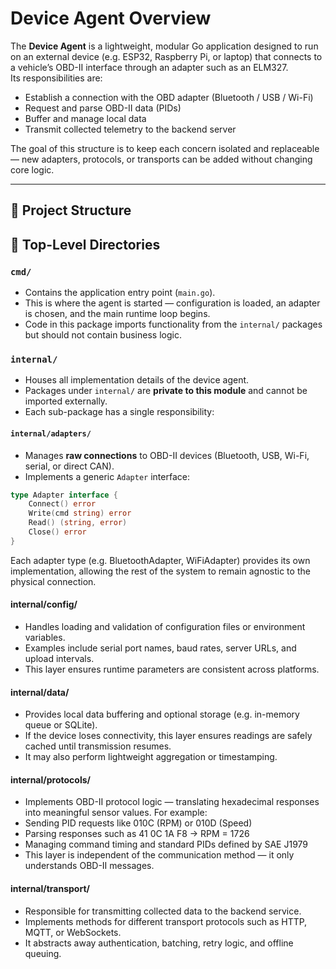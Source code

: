 # Device Agent Overview

The **Device Agent** is a lightweight, modular Go application designed to run on an external device (e.g. ESP32, Raspberry Pi, or laptop) that connects to a vehicle’s OBD-II interface through an adapter such as an ELM327.  
Its responsibilities are:
- Establish a connection with the OBD adapter (Bluetooth / USB / Wi-Fi)
- Request and parse OBD-II data (PIDs)
- Buffer and manage local data
- Transmit collected telemetry to the backend server

The goal of this structure is to keep each concern isolated and replaceable — new adapters, protocols, or transports can be added without changing core logic.

---

## 📂 Project Structure

## 🧭 Top-Level Directories

### `cmd/`
- Contains the application entry point (`main.go`).  
- This is where the agent is started — configuration is loaded, an adapter is chosen, and the main runtime loop begins.  
- Code in this package imports functionality from the `internal/` packages but should not contain business logic.

### `internal/`
- Houses all implementation details of the device agent.  
- Packages under `internal/` are **private to this module** and cannot be imported externally.  
- Each sub-package has a single responsibility:

#### `internal/adapters/`
- Manages **raw connections** to OBD-II devices (Bluetooth, USB, Wi-Fi, serial, or direct CAN).  
- Implements a generic `Adapter` interface:
```go
type Adapter interface {
    Connect() error
    Write(cmd string) error
    Read() (string, error)
    Close() error
}
```
Each adapter type (e.g. BluetoothAdapter, WiFiAdapter) provides its own implementation, allowing the rest of the system to remain agnostic to the physical connection.

#### internal/config/
- Handles loading and validation of configuration files or environment variables.
- Examples include serial port names, baud rates, server URLs, and upload intervals.
- This layer ensures runtime parameters are consistent across platforms.

#### internal/data/
- Provides local data buffering and optional storage (e.g. in-memory queue or SQLite).
- If the device loses connectivity, this layer ensures readings are safely cached until transmission resumes.
- It may also perform lightweight aggregation or timestamping.

#### internal/protocols/
- Implements OBD-II protocol logic — translating hexadecimal responses into meaningful sensor values.
For example:
- Sending PID requests like 010C (RPM) or 010D (Speed)
- Parsing responses such as 41 0C 1A F8 → RPM = 1726
- Managing command timing and standard PIDs defined by SAE J1979
- This layer is independent of the communication method — it only understands OBD-II messages.

#### internal/transport/
- Responsible for transmitting collected data to the backend service.
- Implements methods for different transport protocols such as HTTP, MQTT, or WebSockets.
- It abstracts away authentication, batching, retry logic, and offline queuing.